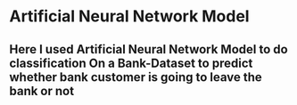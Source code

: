 # Artificial Neural Network Model
## Here I used Artificial Neural Network Model to do classification On a Bank-Dataset to predict whether bank customer is going to leave the bank or not
